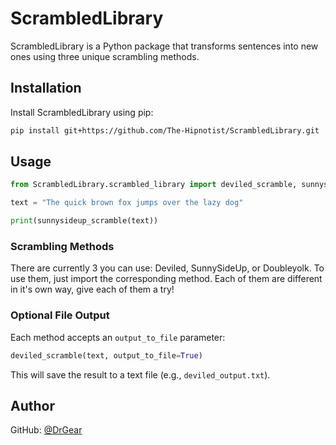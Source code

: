 # ScrambledLibrary

ScrambledLibrary is a Python package that transforms sentences into new ones using three unique scrambling methods.

## Installation

Install ScrambledLibrary using pip:
```bash
pip install git+https://github.com/The-Hipnotist/ScrambledLibrary.git
```

## Usage
```python
from ScrambledLibrary.scrambled_library import deviled_scramble, sunnysideup_scramble, doubleyolk_scramble

text = "The quick brown fox jumps over the lazy dog"

print(sunnysideup_scramble(text))
```

### Scrambling Methods

There are currently 3 you can use: Deviled, SunnySideUp, or Doubleyolk. To use them, just import the corresponding method. Each of them are different in it's own way, give each of them a try!

### Optional File Output

Each method accepts an `output_to_file` parameter:

```python
deviled_scramble(text, output_to_file=True)
```
This will save the result to a text file (e.g., `deviled_output.txt`).

## Author

GitHub: [@DrGear](https://github.com/DrGear)
